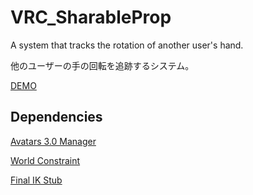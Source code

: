 # VRC_SharableProp
A system that tracks the rotation of another user's hand.

他のユーザーの手の回転を追跡するシステム。

[DEMO](https://www.youtube.com/watch?v=MvYs2pudSog)

## Dependencies
[Avatars 3.0 Manager](https://github.com/VRLabs/Avatars-3.0-Manager/releases/)

[World Constraint](https://github.com/VRLabs/World-Constraint/releases/)

[Final IK Stub](https://github.com/VRLabs/Final-IK-Stub/releases/)
